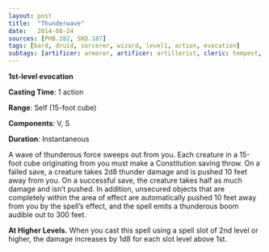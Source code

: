 ```yaml
---
layout: post
title:  "Thunderwave"
date:   2014-08-24
sources: [PHB.282, SRD.187]
tags: [bard, druid, sorcerer, wizard, level1, action, evocation]
subtags: [artificer: armorer, artificer: artillerist, cleric: tempest, warlock: fathomless, warlock: genie-djinni]
---
```


**1st-level evocation**

**Casting Time**: 1 action

**Range**: Self (15-foot cube)

**Components**: V, S

**Duration**: Instantaneous

A wave of thunderous force sweeps out from you. Each creature in a 15-foot cube originating from you must make a Constitution saving throw. On a failed save, a creature takes 2d8 thunder damage and is pushed 10 feet away from you. On a successful save, the creature takes half as much damage and isn’t pushed. In addition, unsecured objects that are completely within the area of effect are automatically pushed 10 feet away from you by the spell’s effect, and the spell emits a thunderous boom audible out to 300 feet.

**At Higher Levels.** When you cast this spell using a spell slot of 2nd level or higher, the damage increases by 1d8 for each slot level above 1st.
